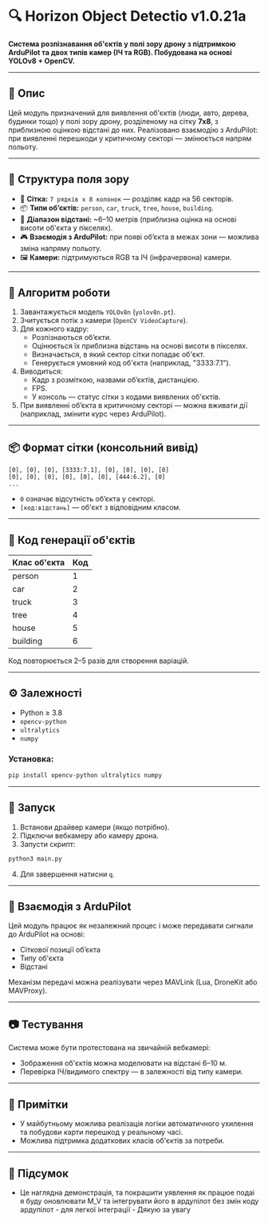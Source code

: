 # 🔍 Horizon Object Detectio v1.0.21a

**Система розпізнавання об'єктів у полі зору дрону з підтримкою ArduPilot та двох типів камер (ІЧ та RGB). Побудована на основі YOLOv8 + OpenCV.**

---

## 🧠 Опис

Цей модуль призначений для виявлення об'єктів (люди, авто, дерева, будинки тощо) у полі зору дрону, розділеному на сітку **7x8**, з приблизною оцінкою відстані до них. Реалізовано взаємодію з ArduPilot: при виявленні перешкоди у критичному секторі — змінюється напрям польоту.

---

## 📐 Структура поля зору

- 📏 **Сітка:** `7 рядків x 8 колонок` — розділяє кадр на 56 секторів.
- 📦 **Типи об’єктів:** `person`, `car`, `truck`, `tree`, `house`, `building`.
- 🎯 **Діапазон відстані:** ~6–10 метрів (приблизна оцінка на основі висоти об'єкта у пікселях).
- 🎮 **Взаємодія з ArduPilot:** при появі об’єкта в межах зони — можлива зміна напряму польоту.
- 🖼 **Камери:** підтримуються RGB та ІЧ (інфрачервона) камери.

---

## 🔧 Алгоритм роботи

1. Завантажується модель `YOLOv8n` (`yolov8n.pt`).
2. Зчитується потік з камери (`OpenCV VideoCapture`).
3. Для кожного кадру:
    - Розпізнаються об’єкти.
    - Оцінюється їх приблизна відстань на основі висоти в пікселях.
    - Визначається, в який сектор сітки попадає об'єкт.
    - Генерується умовний код об'єкта (наприклад, "3333:7.1").
4. Виводиться:
    - Кадр з розміткою, назвами об’єктів, дистанцією.
    - FPS.
    - У консоль — статус сітки з кодами виявлених об'єктів.
5. При виявленні об’єкта в критичному секторі — можна вживати дії (наприклад, змінити курс через ArduPilot).

---

## 📦 Формат сітки (консольний вивід)

```
[0], [0], [0], [3333:7.1], [0], [0], [0], [0]
[0], [0], [0], [0], [0], [0], [444:6.2], [0]
...
```

- `0` означає відсутність об’єкта у секторі.
- `[код:відстань]` — об'єкт з відповідним класом.

---

## 📐 Код генерації об'єктів

| Клас об'єкта | Код |
|--------------|-----|
| person       | 1   |
| car          | 2   |
| truck        | 3   |
| tree         | 4   |
| house        | 5   |
| building     | 6   |

Код повторюється 2–5 разів для створення варіацій.

---

## ⚙️ Залежності

- Python ≥ 3.8
- `opencv-python`
- `ultralytics`
- `numpy`

### Установка:

```bash
pip install opencv-python ultralytics numpy
```

---

## 🚀 Запуск

1. Встанови драйвер камери (якщо потрібно).
2. Підключи вебкамеру або камеру дрона.
3. Запусти скрипт:

```bash
python3 main.py
```

4. Для завершення натисни `q`.

---

## 🛫 Взаємодія з ArduPilot

Цей модуль працює як незалежний процес і може передавати сигнали до ArduPilot на основі:
- Сіткової позиції об’єкта
- Типу об'єкта
- Відстані

Механізм передачі можна реалізувати через MAVLink (Lua, DroneKit або MAVProxy).

---

## 📷 Тестування

Система може бути протестована на звичайній вебкамері:
- Зображення об'єктів можна моделювати на відстані 6–10 м.
- Перевірка ІЧ/видимого спектру — в залежності від типу камери.

---

## 📌 Примітки

- У майбутньому можлива реалізація логіки автоматичного ухилення та побудови карти перешкод у реальному часі.
- Можлива підтримка додаткових класів об'єктів за потреби.

---

## 📌 Підсумок
- Це наглядна демонстрація, та покрашити уявлення як працюе подаі я буду оновлювати M_V та інтегрувати його в ардупілот без змін коду ардупілот - для легкої інтеграції - Дякую за увагу
